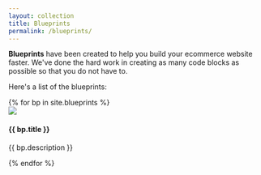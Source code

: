 ```yaml
---
layout: collection
title: Blueprints
permalink: /blueprints/
---
```


**Blueprints** have been created to help you build your ecommerce website faster. We've done the hard work in creating as many code blocks as possible so that you do not have to.

Here's a list of the blueprints:

<div class="row">
	{% for bp in site.blueprints %}
	<div class="blueprint column medium-4">
		<div class="card" style="width: 300px;">
			<img src="http://placehold.it/300x150">
			<div class="card-section">
				<h4>{{ bp.title }}</h4>
				<p>{{ bp.description }}</p>
			</div>
			<a class="blueprint-link" href="{{ bp.name}}"></a>
		</div>
	  </div>
	{% endfor %}
</div>
